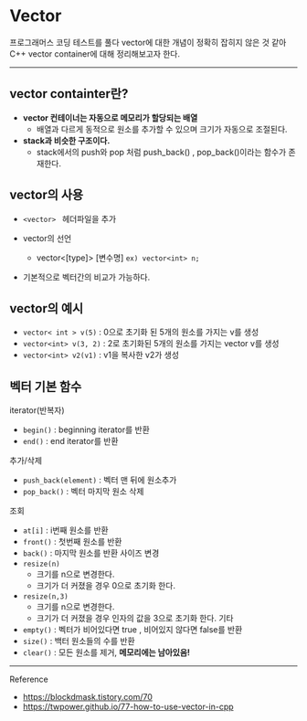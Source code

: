 # Vector

프로그래머스 코딩 테스트를 풀다 vector에 대한 개념이 정확히 잡히지 않은 것 같아 C++ vector container에 대해 정리해보고자 한다.

---
## vector containter란?
- **vector 컨테이너는 자동으로 메모리가 할당되는 배열**
  -  배열과 다르게 동적으로 원소를 추가할 수 있으며 크기가 자동으로 조절된다.
- **stack과 비슷한 구조이다.**
  - stack에서의 push와 pop 처럼 push_back() ,  pop_back()이라는 함수가 존재한다.

## vector의 사용
- `<vector> ` 헤더파일을 추가
- vector의 선언
  - vector<[type]> [변수명]
  `ex) vector<int> n;`

- 기본적으로 벡터간의 비교가 가능하다.

## vector의 예시

- `vector< int > v(5)`  : 0으로 초기화 된 5개의 원소를 가지는 v를 생성
- `vector<int> v(3, 2)`  : 2로 초기화된 5개의 원소를 가지는 vector v를 생성
- `vector<int> v2(v1)` : v1을 복사한 v2가 생성   

## 벡터 기본 함수

iterator(반복자)
- `begin()` : beginning iterator를 반환
- `end()` : end iterator를 반환

추가/삭제
- `push_back(element)` : 벡터 맨 뒤에 원소추가
- `pop_back()` : 벡터 마지막 원소 삭제

조회
- `at[i]` : i번째 원소를 반환
- `front()` : 첫번째 원소를 반환
- `back()` : 마지막 원소를 반환
사이즈 변경
- `resize(n)`
  - 크기를 n으로 변경한다.
  - 크기가 더 커졌을 경우 0으로 초기화 한다.
- `resize(n,3)`
  - 크기를 n으로 변경한다.
  - 크기가 더 커졌을 경우 인자의 값을 3으로 초기화 한다.
기타
- `empty()` : 벡터가 비어있다면 true , 비어있지 않다면 false를 반환
- `size()` : 백터 원소들의 수를 반환
- `clear()` : 모든 원소를 제거, **메모리에는 남아있음!**

---
Reference
- https://blockdmask.tistory.com/70
- https://twpower.github.io/77-how-to-use-vector-in-cpp
